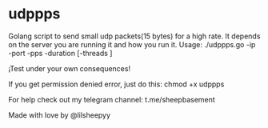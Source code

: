 # udppps

Golang script to send small udp packets(15 bytes) for a high rate. It depends on the server you are running it and how you run it.
Usage: ./udppps.go -ip <ip> -port <port> -pps <pps> -duration <duration> [-threads <threads>]

¡Test under your own consequences!

If you get permission denied error, just do this: chmod +x udppps

For help check out my telegram channel: t.me/sheepbasement


Made with love by @lilsheepyy
